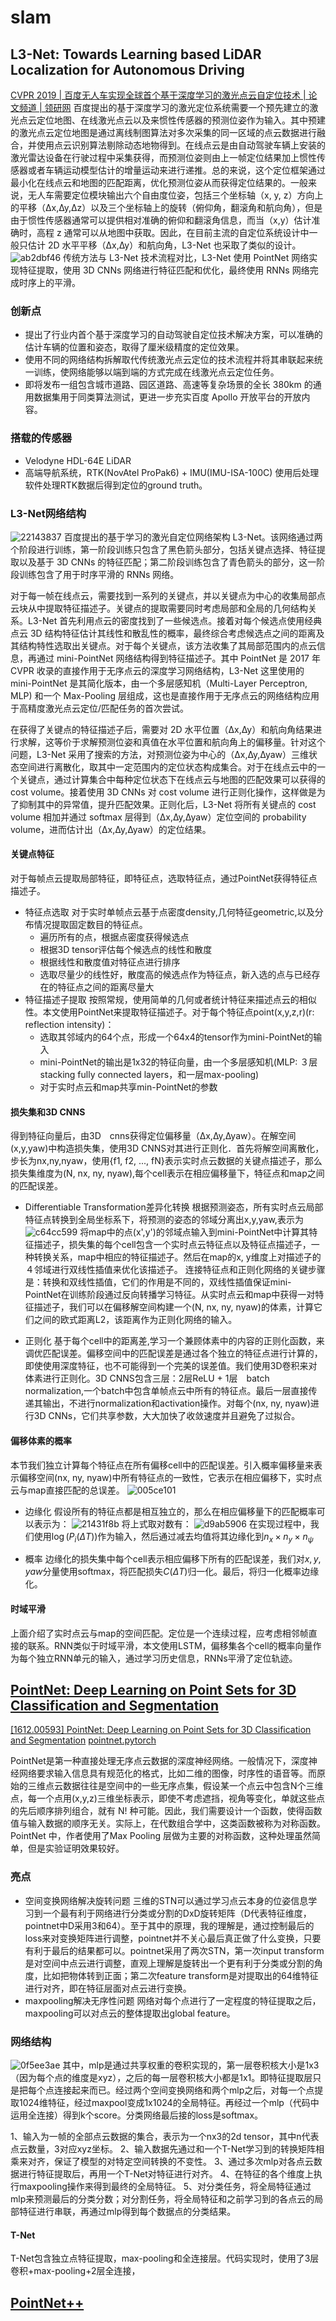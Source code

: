 # slam

## L3-Net: Towards Learning based LiDAR Localization for Autonomous Driving
[CVPR 2019 | 百度无人车实现全球首个基于深度学习的激光点云自定位技术 | 论文频道 | 领研网](https://www.linkresearcher.com/theses/a0a02b52-e667-4917-a19f-c4fff1e9d2fc)
百度提出的基于深度学习的激光定位系统需要一个预先建立的激光点云定位地图、在线激光点云以及来惯性传感器的预测位姿作为输入。其中预建的激光点云定位地图是通过离线制图算法对多次采集的同一区域的点云数据进行融合，并使用点云识别算法剔除动态地物得到。在线点云是由自动驾驶车辆上安装的激光雷达设备在行驶过程中采集获得，而预测位姿则由上一帧定位结果加上惯性传感器或者车辆运动模型估计的增量运动来进行递推。总的来说，这个定位框架通过最小化在线点云和地图的匹配距离，优化预测位姿从而获得定位结果的。一般来说，无人车需要定位模块输出六个自由度位姿，包括三个坐标轴（x, y, z）方向上的平移（∆x,∆y,∆z）以及三个坐标轴上的旋转（俯仰角，翻滚角和航向角），但是由于惯性传感器通常可以提供相对准确的俯仰和翻滚角信息，而当（x,y）估计准确时，高程 z 通常可以从地图中获取。因此，在目前主流的自定位系统设计中一般只估计 2D 水平平移（∆x,∆y）和航向角，L3-Net 也采取了类似的设计。
![ab2dbf46](images/ab2dbf46.png)
传统方法与 L3-Net 技术流程对比，L3-Net 使用 PointNet 网络实现特征提取，使用 3D CNNs 网络进行特征匹配和优化，最终使用 RNNs 网络完成时序上的平滑。

### 创新点
+ 提出了行业内首个基于深度学习的自动驾驶自定位技术解决方案，可以准确的估计车辆的位置和姿态，取得了厘米级精度的定位效果。
+ 使用不同的网络结构拆解取代传统激光点云定位的技术流程并将其串联起来统一训练，使网络能够以端到端的方式完成在线激光点云定位任务。
+ 即将发布一组包含城市道路、园区道路、高速等复杂场景的全长 380km 的通用数据集用于同类算法测试，更进一步充实百度 Apollo 开放平台的开放内容。

### 搭载的传感器
+ Velodyne HDL-64E LiDAR
+ 高端导航系统，RTK(NovAtel ProPak6) + IMU(IMU-ISA-100C)
  使用后处理软件处理RTK数据后得到定位的ground truth。

### L3-Net网络结构
![22143837](images/22143837.png)
百度提出的基于学习的激光自定位网络架构 L3-Net。该网络通过两个阶段进行训练，第一阶段训练只包含了黑色箭头部分，包括关键点选择、特征提取以及基于 3D CNNs 的特征匹配；第二阶段训练包含了青色箭头的部分，这一阶段训练包含了用于时序平滑的 RNNs 网络。

对于每一帧在线点云，需要找到一系列的关键点，并以关键点为中心的收集局部点云块从中提取特征描述子。关键点的提取需要同时考虑局部和全局的几何结构关系。L3-Net 首先利用点云的密度找到了一些候选点。接着对每个候选点使用经典点云 3D 结构特征估计其线性和散乱性的概率，最终综合考虑候选点之间的距离及其结构特性选取出关键点。对于每个关键点，该方法收集了其局部范围内的点云信息，再通过 mini-PointNet 网络结构得到特征描述子。其中 PointNet 是 2017 年 CVPR 收录的直接作用于无序点云的深度学习网络结构，L3-Net 这里使用的 mini-PointNet 是其简化版本，由一个多层感知机（Multi-Layer Perceptron, MLP) 和一个 Max-Pooling 层组成，这也是直接作用于无序点云的网络结构应用于高精度激光点云定位/匹配任务的首次尝试。

在获得了关键点的特征描述子后，需要对 2D 水平位置（∆x,∆y）和航向角结果进行求解，这等价于求解预测位姿和真值在水平位置和航向角上的偏移量。针对这个问题，L3-Net 采用了搜索的方法，对预测位姿为中心的（∆x,∆y,∆yaw）三维状态空间进行离散化，取其中一定范围内的定位状态构成集合。对于在线点云中的一个关键点，通过计算集合中每种定位状态下在线点云与地图的匹配效果可以获得的 cost volume。接着使用 3D CNNs 对 cost volume 进行正则化操作，这样做是为了抑制其中的异常值，提升匹配效果。正则化后，L3-Net 将所有关键点的 cost volume 相加并通过 softmax 层得到（∆x,∆y,∆yaw）定位空间的 probability volume，进而估计出（∆x,∆y,∆yaw）的定位结果。

#### 关键点特征
对于每帧点云提取局部特征，即特征点，选取特征点，通过PointNet获得特征点描述子。
+ 特征点选取
  对于实时单帧点云基于点密度density,几何特征geometric,以及分布情况提取固定数目的特征点。
  - 遍历所有的点，根据点密度获得候选点
  - 根据3D tensor评估每个候选点的线性和散度
  - 根据线性和散度值对特征点进行排序
  - 选取尽量少的线性好，散度高的候选点作为特征点，新入选的点与已经存在的特征点之间的距离尽量大
+ 特征描述子提取
  按照常规，使用简单的几何或者统计特征来描述点云的相似性。本文使用PointNet来提取特征描述子。对于每个特征点point(x,y,z,r)(r: reflection intensity)：
  - 选取其邻域内的64个点，形成一个64x4的tensor作为mini-PointNet的输入
  - mini-PointNet的输出是1x32的特征向量，由一个多层感知机(MLP: ３层stacking fully connected layers，和一层max-pooling)
  - 对于实时点云和map共享min-PointNet的参数


#### 损失集和3D CNNS
得到特征向量后，由3D　cnns获得定位偏移量（∆x,∆y,∆yaw）。在解空间(x,y,yaw)中构造损失集，使用3D CNNS对其进行正则化．首先将解空间离散化，步长为nx,ny,nyaw，使用{f1, f2, ..., fN}表示实时点云数据的关键点描述子，那么损失集维度为(N, nx, ny, nyaw),每个cell表示在相应偏移量下，特征点和map之间的匹配误差。

+ Differentiable Transformation差异化转换
  根据预测姿态，所有实时点云局部特征点转换到全局坐标系下，将预测的姿态的邻域分离出x,y,yaw,表示为
  ![c64cc599](images/c64cc599.png)
  将map中的点(x',y')的邻域点输入到mini-PointNet中计算其特征描述子，损失集的每个cell包含一个实时点云特征点以及特征点描述子，一种转换关系，map中相应的特征描述子。然后在map的x, y维度上对描述子的４邻域进行双线性插值来优化该描述子。
  连接特征点和正则化网络的关键步骤是：转换和双线性插值，它们的作用是不同的，双线性插值保证mini-PointNet在训练阶段通过反向转播学习特征。从实时点云和map中获得一对特征描述子，我们可以在偏移解空间构建一个(N, nx, ny, nyaw)的体素，计算它们之间的欧式距离L2，该距离作为正则化网络的输入。

+ 正则化
  基于每个cell中的距离差,学习一个兼顾体素中的内容的正则化函数，来调优匹配误差。偏移空间中的匹配误差是通过各个独立的特征点进行计算的，即使使用深度特征，也不可能得到一个完美的误差值。我们使用3D卷积来对体素进行正则化。3D CNNS包含三层：2层ReLU + 1层　batch normalization,一个batch中包含单帧点云中所有的特征点。最后一层直接传递其输出，不进行normalization和activation操作。对每个(nx, ny, nyaw)进行3D CNNs，它们共享参数，大大加快了收敛速度并且避免了过拟合。

#### 偏移体素的概率
本节我们独立计算每个特征点在所有偏移cell中的匹配误差。引入概率偏移量来表示偏移空间(nx, ny, nyaw)中所有特征点的一致性，它表示在相应偏移下，实时点云与map直接匹配的总误差。
![005ce101](images/005ce101.png)

+ 边缘化
  假设所有的特征点都是相互独立的，那么在相应偏移量下的匹配概率可以表示为：
  ![21431f8b](images/21431f8b.png)
  将上式取对数有：
  ![d9ab5906](images/d9ab5906.png)
  在实现过程中，我们使用$\log(P_i(\Delta T))$作为输入，然后通过减去均值将其边缘化到$n_x \times n_y \times n_\psi$

+ 概率
  边缘化的损失集中每个cell表示相应偏移下所有的匹配误差，我们对$x,y,yaw$分量使用softmax，将匹配损失$C(\Delta T)$归一化。最后，将归一化概率边缘化。


#### 时域平滑
上面介绍了实时点云与map的空间匹配。定位是一个连续过程，应考虑相邻帧直接的联系。RNN类似于时域平滑，本文使用LSTM，偏移集各个cell的概率向量作为每个独立RNN单元的输入，通过学习历史信息，RNNs平滑了定位轨迹。

## [PointNet: Deep Learning on Point Sets for 3D Classification and Segmentation](https://github.com/charlesq34/pointnet)

[[1612.00593] PointNet: Deep Learning on Point Sets for 3D Classification and Segmentation](https://arxiv.org/abs/1612.00593)
[pointnet.pytorch](https://github.com/fxia22/pointnet.pytorch)

PointNet是第一种直接处理无序点云数据的深度神经网络。一般情况下，深度神经网络要求输入信息具有规范化的格式，比如二维的图像，时序性的语音等。而原始的三维点云数据往往是空间中的一些无序点集，假设某一个点云中包含N个三维点，每一个点用(x,y,z)三维坐标表示，即使不考虑遮挡，视角等变化，单就这些点的先后顺序排列组合，就有 N! 种可能。因此，我们需要设计一个函数，使得函数值与输入数据的顺序无关。实际上，在代数组合学中，这类函数被称为对称函数。PointNet 中，作者使用了Max Pooling 层做为主要的对称函数，这种处理虽然简单，但是实验证明效果较好。
### 亮点
+ 空间变换网络解决旋转问题
  三维的STN可以通过学习点云本身的位姿信息学习到一个最有利于网络进行分类或分割的DxD旋转矩阵（D代表特征维度，pointnet中D采用3和64）。至于其中的原理，我的理解是，通过控制最后的loss来对变换矩阵进行调整，pointnet并不关心最后真正做了什么变换，只要有利于最后的结果都可以。pointnet采用了两次STN，第一次input transform是对空间中点云进行调整，直观上理解是旋转出一个更有利于分类或分割的角度，比如把物体转到正面；第二次feature transform是对提取出的64维特征进行对齐，即在特征层面对点云进行变换。
+ maxpooling解决无序性问题
  网络对每个点进行了一定程度的特征提取之后，maxpooling可以对点云的整体提取出global feature。

### 网络结构
![0f5ee3ae](images/0f5ee3ae.png)
 其中，mlp是通过共享权重的卷积实现的，第一层卷积核大小是1x3（因为每个点的维度是xyz），之后的每一层卷积核大小都是1x1。即特征提取层只是把每个点连接起来而已。经过两个空间变换网络和两个mlp之后，对每一个点提取1024维特征，经过maxpool变成1x1024的全局特征。再经过一个mlp（代码中运用全连接）得到k个score。分类网络最后接的loss是softmax。

1、输入为一帧的全部点云数据的集合，表示为一个nx3的2d tensor，其中n代表点云数量，3对应xyz坐标。
2、输入数据先通过和一个T-Net学习到的转换矩阵相乘来对齐，保证了模型的对特定空间转换的不变性。
3、通过多次mlp对各点云数据进行特征提取后，再用一个T-Net对特征进行对齐。
4、在特征的各个维度上执行maxpooling操作来得到最终的全局特征。
5、对分类任务，将全局特征通过mlp来预测最后的分类分数；对分割任务，将全局特征和之前学习到的各点云的局部特征进行串联，再通过mlp得到每个数据点的分类结果。
#### T-Net
T-Net包含独立点特征提取，max-pooling和全连接层。代码实现时，使用了3层卷积+max-pooling+2层全连接，

## [PointNet++](https://github.com/charlesq34/pointnet2)